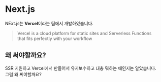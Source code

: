 # Next.js

NExt.js는 **Vercel**이라는 팀에서 개발하였습니다.

> Vercel is a cloud platform for static sites and Serverless Functions that fits perfectly with your workflow

## 왜 써야할까요?

SSR 지원하고 Vercel에서 만들어서 유지보수하고 대충 뭐하는 애인지는 알았습니다.
그럼 왜 써야할까요?
